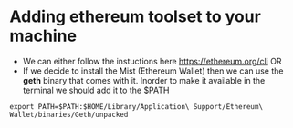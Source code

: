 # Adding ethereum toolset to your machine

   - We can either follow the instuctions here https://ethereum.org/cli OR
   - If we decide to install the Mist (Ethereum Wallet) then we can use the **geth** binary that comes with it. Inorder to make it available in the terminal we should add it to the $PATH

   ```
   export PATH=$PATH:$HOME/Library/Application\ Support/Ethereum\ Wallet/binaries/Geth/unpacked
   ```
